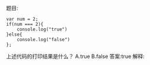 题目:

    var num = 2;
    if(num === 2){
        console.log("true")
    }else{
        console.log("false")
    };
    

上述代码的打印结果是什么？
A.true
B.false
答案:true
解释:
